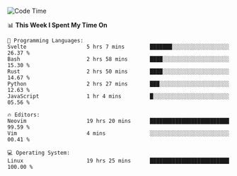 <!-- [![Top Langs](https://github-readme-stats.vercel.app/api/top-langs/?username=gagahsyuja&theme=dracula&hide_border=true&border_radius=7)](https://github.com/anuraghazra/github-readme-stats) -->

<!--START_SECTION:waka-->
![Code Time](http://img.shields.io/badge/Code%20Time-1%2C408%20hrs%2046%20mins-blue)

📊 **This Week I Spent My Time On** 

```text
💬 Programming Languages: 
Svelte                   5 hrs 7 mins        ███████░░░░░░░░░░░░░░░░░░   26.37 % 
Bash                     2 hrs 58 mins       ████░░░░░░░░░░░░░░░░░░░░░   15.30 % 
Rust                     2 hrs 50 mins       ████░░░░░░░░░░░░░░░░░░░░░   14.67 % 
Python                   2 hrs 27 mins       ███░░░░░░░░░░░░░░░░░░░░░░   12.63 % 
JavaScript               1 hr 4 mins         █░░░░░░░░░░░░░░░░░░░░░░░░   05.56 % 

🔥 Editors: 
Neovim                   19 hrs 20 mins      █████████████████████████   99.59 % 
Vim                      4 mins              ░░░░░░░░░░░░░░░░░░░░░░░░░   00.41 % 

💻 Operating System: 
Linux                    19 hrs 25 mins      █████████████████████████   100.00 % 
```


<!--END_SECTION:waka-->
